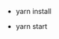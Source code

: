 <!-- Please follow step bellow after clone/download project -->

<!-- to install dependencies -->
- yarn install

<!-- 
    I'm using localhost mongodb for the database,
    you can turn on your localhost mongodb before run project
    or using mongodb atlas.
-->

<!-- to run project -->
- yarn start


<!-- Thankyou ^_^ -->